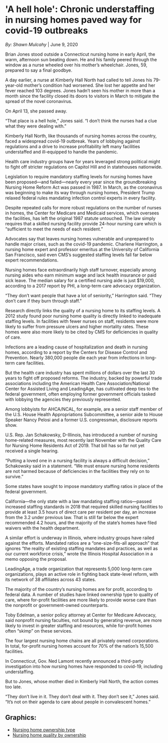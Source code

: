 # 'A hell hole': Chronic understaffing in nursing homes paved way for covid-19 outbreaks 
*By: Shawn Mulcahy* | June 9, 2020

Brian Jones stood outside a Connecticut nursing home in early April, the warm, afternoon sun beating down. He and his family peered through the window as a nurse wheeled over his mother’s wheelchair. Jones, 59, prepared to say a final goodbye.

A day earlier, a nurse at Kimberly Hall North had called to tell Jones his 79-year-old mother’s condition had worsened. She lost her appetite and her fever reached 103 degrees. Jones hadn’t seen his mother in more than a month since the facility closed its doors to visitors in March to mitigate the spread of the novel coronavirus. 

On April 13, she passed away.

“That place is a hell hole,” Jones said. “I don’t think the nurses had a clue what they were dealing with.”

Kimberly Hall North, like thousands of nursing homes across the country, faced a widespread covid-19 outbreak. Years of lobbying against regulations and a drive to increase profitability left many facilities understaffed and ill-equipped to handle the pandemic.

Health care industry groups have for years leveraged strong political might to fight off stricter regulations on Capitol Hill and in statehouses nationwide. 

Legislation to require mandatory staffing levels for nursing homes have been proposed—and failed—nearly every year since the groundbreaking Nursing Home Reform Act was passed in 1987.  In March, as the coronavirus was beginning to make its way through nursing homes, President Trump relaxed federal rules mandating infection control experts in every facility.

Despite repeated calls for more robust regulations on the number of nurses in homes, the Center for Medicare and Medicaid services, which oversees the facilities, has left the original 1987 statute untouched. The law simply requires that a skilled nursing facility provide 24-hour nursing care which is “sufficient to meet the needs of each resident.”

Advocates say that leaves nursing homes vulnerable and unprepared to handle major crises, such as the covid-19 pandemic. Charlene Harrington, a nursing home expert and professor emeritus at the University of California San Francisco, said even CMS’s suggested staffing levels fall far below expert recommendations.

Nursing homes face extraordinarily high staff turnover, especially among nursing aides who earn minimum wage and lack health insurance or paid sick leave. The median salary for a certified nursing aide is just $19,000, according to a 2017 report by PHI, a long-term care advocacy organization.

“They don’t want people that have a lot of seniority,” Harrington said. “They don’t care if they burn through staff.”

Research directly links the quality of a nursing home to its staffing levels. A 2012 study found poor nursing home quality is directly linked to inadequate staffing levels. In facilities with fewer nurses on staff, residents were more likely to suffer from pressure ulcers and higher mortality rates. These homes were also more likely to be cited by CMS for deficiencies in quality of care.

Infections are a leading cause of hospitalization and death in nursing homes, according to a report by the Centers for Disease Control and Prevention. Nearly 380,000 people die each year from infections in long-term care facilities.

But the health care industry has spent millions of dollars over the last 30 years to fight off proposed reforms. The industry, backed by powerful trade associations including the American Health Care Association/National Center for Assisted Living and LeadingAge, has cultivated deep ties to the federal government, often employing former government officials tasked with lobbying the agencies they previously represented.

Among lobbyists for AHCA/NCAL, for example, are a senior staff member of the U.S. House Health Appropriations Subcommittee, a senior aide to House Speaker Nancy Pelosi and a former U.S. congressman, disclosure reports show.

U.S. Rep. Jan Schakowsky, D-Illinois, has introduced a number of nursing home-related measures, most recently last November with the Quality Care for Nursing Home Residents Act of 2019. That bill has so far not yet received a single hearing.

“Putting a loved one in a nursing facility is always a difficult decision,” Schakowsky said in a statement. “We must ensure nursing home residents are not harmed because of deficiencies in the facilities they rely on to survive.”

Some states have sought to impose mandatory staffing ratios in place of the federal government. 

California—the only state with a law mandating staffing ratios—passed increased staffing standards in 2018 that required skilled nursing facilities to provide at least 3.5 hours of direct care per resident per day, an increase from the 3.2 under previous law. That is still far below the expert recommended 4.2 hours, and the majority of the state’s homes have filed waivers with the health department.

A similar effort is underway in Illinois, where industry groups have railed against the efforts. Mandated ratios are a “one-size-fits-all approach” that ignores “the reality of existing staffing mandates and practices, as well as our current workforce crisis,” wrote the Illinois Hospital Association in a memo opposing the proposal.

LeadingAge, a trade organization that represents 5,000 long-term care organizations, plays an active role in fighting back state-level reform, with its network of 38 affiliates across 43 states. 

The majority of the country’s nursing homes are for profit, according to federal data. A number of studies have linked ownership type to quality of care, where for-profit facilities are more likely to provide worse care than the nonprofit or government-owned counterparts. 

Toby Edelman, a senior policy attorney at Center for Medicare Advocacy, said nonprofit nursing faculties, not bound by generating revenue, are more likely to invest in greater staffing and resources, while for-profit homes often “skimp” on these services. 

The four largest nursing home chains are all privately owned corporations. In total, for-profit nursing homes account for 70% of the nation’s 15,500 facilities.

In Connecticut, Gov. Ned Lamont recently announced a third-party investigation into how nursing homes have responded to covid-19, including understaffing. 

But to Jones, whose mother died in Kimberly Hall North, the action comes too late.

“They don’t live in it. They don’t deal with it. They don’t see it,” Jones said. “It’s not on their agenda to care about people in convalescent homes.”

## Graphics:
* [Nursing home ownership type](https://public.tableau.com/profile/shawn.mulcahy#!/vizhome/Nursinghomes_15917357448760/Sheet1)
* [Nursing home quality by ownership](https://public.tableau.com/profile/shawn.mulcahy#!/vizhome/NursingHomeQualityByOwnership/Sheet2)
